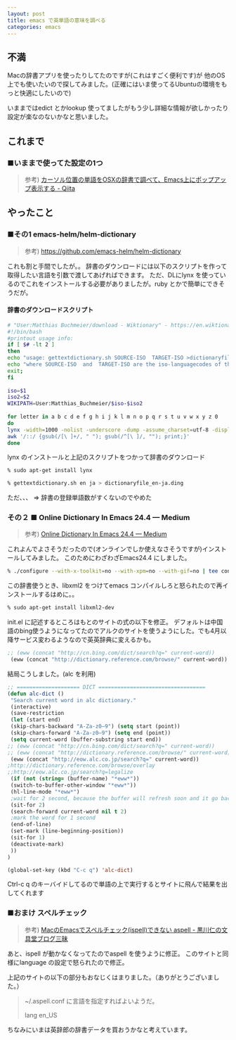 ```yaml
---
layout: post
title: emacs で英単語の意味を調べる
categories: emacs
---
```


## 不満

Macの辞書アプリを使ったりしてたのですが(これはすごく便利です)が
他のOS上でも使いたいので探してみました。(正確にはいま使ってるUbuntuの環境をもっと快適にしたいので)

いままではedict とかlookup 使ってましたがもう少し詳細な情報が欲しかったり設定が楽なのないかなと思いました。

## これまで

### ■いままで使ってた設定の1つ

> 参考) [カーソル位置の単語をOSXの辞書で調べて、Emacs上にポップアップ表示する - Qiita](http://qiita.com/scalper/items/5edfbaf5b35de0edde93)

## やったこと

### ■その1  emacs-helm/helm-dictionary

> 参考) https://github.com/emacs-helm/helm-dictionary

これも割と手間でしたが。。
辞書のダウンロードには以下のスクリプトを作って取得したい言語を引数で渡してあげればできます。
ただ、DLにlynx を使っているのでこれをインストールする必要がありましたが。ruby とかで簡単にできそうだが。

#### 辞書のダウンロードスクリプト

```sh
# "User:Matthias Buchmeier/download - Wiktionary" - https://en.wiktionary.org/wiki/User:Matthias_Buchmeier/download
#!/bin/bash
#printout usage info:
if [ $# -lt 2 ] 
then
echo "usage: gettextdictionary.sh SOURCE-ISO  TARGET-ISO >dictionaryfile.ding";
echo "where SOURCE-ISO  and  TARGET-ISO are the iso-languagecodes of the source- target-language resp., e.g \"es\" \"en\" for the Spanish-English dictionary"
exit;
fi
 
iso=$1
iso2=$2
WIKIPATH=User:Matthias_Buchmeier/$iso-$iso2
 
for letter in a b c d e f g h i j k l m n o p q r s t u v w x y z 0
do
lynx -width=1000 -nolist -underscore -dump -assume_charset=utf-8 -display_charset=utf-8 "http://en.wiktionary.org/w/index.php?title=$WIKIPATH-$letter&printable=yes" |\
awk '/::/ {gsub(/[\ ]+/, " "); gsub(/^[\ ]/, ""); print;}' 
done
```

lynx のインストールと上記のスクリプトをつかって辞書のダウンロード

```sh
% sudo apt-get install lynx

% gettextdictionary.sh en ja > dictionaryfile_en-ja.ding
```

ただ、、、
=> 辞書の登録単語数がすくないのでやめた



### その２ ■ Online Dictionary In Emacs 24.4 — Medium

> 参考) [ Online Dictionary In Emacs 24.4 — Medium](https://medium.com/@flyrain000/use-the-new-web-browser-in-emacs-24-4-2c37eb67818b)

これよんでよさそうだったので(オンラインでしか使えなさそうですが)インストールしてみました。
このためにわざわざEmacs24.4 にしました。

```sh
% ./configure --with-x-toolkit=no --with-xpm=no --with-gif=no | tee configure.log
```

この辞書使うとき、libxml2 をつけてemacs コンパイルしろと怒られたので再インストールするはめに。。

```sh
% sudo apt-get install libxml2-dev
```

init.el に記述するところはもとのサイトの式の以下を修正。
デフォルトは中国語のbing使うようになってたのでアルクのサイトを使うようにした。でも4月以降サービス変わるようなので英英辞典に変えるかも。

```lisp
;; (eww (concat "http://cn.bing.com/dict/search?q=" current-word))
 (eww (concat "http://dictionary.reference.com/browse/" current-word))
```

結局こうしました。(alc を利用)

```lisp
;; ==================== DICT ==================================
(defun alc-dict ()
 "Search current word in alc dictionary."
 (interactive)
 (save-restriction
 (let (start end)
 (skip-chars-backward "A-Za-z0–9") (setq start (point))
 (skip-chars-forward "A-Za-z0–9") (setq end (point))
 (setq current-word (buffer-substring start end))
;; (eww (concat "http://cn.bing.com/dict/search?q=" current-word))
;; (eww (concat "http://dictionary.reference.com/browse/" current-word))
 (eww (concat "http://eow.alc.co.jp/search?q=" current-word))
;http://dictionary.reference.com/browse/overlay
;;http://eow.alc.co.jp/search?q=legalize
 (if (not (string= (buffer-name) "*eww*"))
 (switch-to-buffer-other-window "*eww*"))
 (hl-line-mode "*eww*")
 ;wait for 2 second, because the buffer will refresh soon and it go back to top line.
 (sit-for 2)
 (search-forward current-word nil t 2)
 ;mark the word for 1 second 
 (end-of-line)
 (set-mark (line-beginning-position))
 (sit-for 1)
 (deactivate-mark)
 ))
)

(global-set-key (kbd "C-c q") 'alc-dict)
```

Ctrl-c q のキーバイドしてるので単語の上で実行するとサイトに飛んで結果を出してくれます


### ■おまけ スペルチェック

> 参考) [MacのEmacsでスペルチェック(ispell)できない aspell - 黒川仁の文具堂ブログ三昧](http://blog.bungu-do.jp/archives/2426)


あと、ispell が動かなくなってたのでaspell を使うように修正。
このサイトと同様にlanguage の設定で怒られたので修正。


上記のサイトの以下の部分もおなじくはまりました。（ありがとうございました。）

> ~/.aspell.conf
> に言語を指定すればよいようだ。
>
> lang en_US


ちなみにいまは英辞郎の辞書データを買おうかなと考えています。
